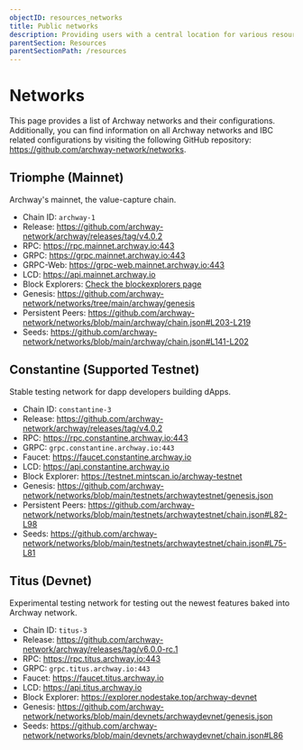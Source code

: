 ```yaml
---
objectID: resources_networks
title: Public networks
description: Providing users with a central location for various resources to help with connecting and interacting with the networks within the Archway ecosystem
parentSection: Resources
parentSectionPath: /resources
---
```


# Networks

This page provides a list of Archway networks and their configurations. Additionally, you can find information on all Archway networks and IBC related configurations by visiting the following GitHub repository: <a href="https://github.com/archway-network/networks" target="_blank">https://github.com/archway-network/networks</a>.

## Triomphe (Mainnet)

Archway's mainnet, the value-capture chain.


- Chain ID: `archway-1`
- Release: https://github.com/archway-network/archway/releases/tag/v4.0.2
- RPC: https://rpc.mainnet.archway.io:443
- GRPC: https://grpc.mainnet.archway.io:443
- GRPC-Web: https://grpc-web.mainnet.archway.io:443
- LCD: https://api.mainnet.archway.io
- Block Explorers: [Check the blockexplorers page](/resources/blockexplorers)
- Genesis: https://github.com/archway-network/networks/tree/main/archway/genesis
- Persistent Peers: https://github.com/archway-network/networks/blob/main/archway/chain.json#L203-L219
- Seeds: https://github.com/archway-network/networks/blob/main/archway/chain.json#L141-L202


## Constantine (Supported Testnet)

Stable testing network for dapp developers building dApps.

- Chain ID: `constantine-3`
- Release: https://github.com/archway-network/archway/releases/tag/v4.0.2
- RPC: https://rpc.constantine.archway.io:443
- GRPC: `grpc.constantine.archway.io:443`
- Faucet: https://faucet.constantine.archway.io
- LCD: https://api.constantine.archway.io
- Block Explorer: https://testnet.mintscan.io/archway-testnet
- Genesis: https://github.com/archway-network/networks/blob/main/testnets/archwaytestnet/genesis.json
- Persistent Peers: https://github.com/archway-network/networks/blob/main/testnets/archwaytestnet/chain.json#L82-L98
- Seeds: https://github.com/archway-network/networks/blob/main/testnets/archwaytestnet/chain.json#L75-L81


## Titus (Devnet)

Experimental testing network for testing out the newest features baked into Archway network.

- Chain ID: `titus-3`
- Release: https://github.com/archway-network/archway/releases/tag/v6.0.0-rc.1
- RPC: https://rpc.titus.archway.io:443
- GRPC: `grpc.titus.archway.io:443`
- Faucet: https://faucet.titus.archway.io
- LCD: https://api.titus.archway.io
- Block Explorer: https://explorer.nodestake.top/archway-devnet
- Genesis: https://github.com/archway-network/networks/blob/main/devnets/archwaydevnet/genesis.json
- Seeds: https://github.com/archway-network/networks/blob/main/devnets/archwaydevnet/chain.json#L86
